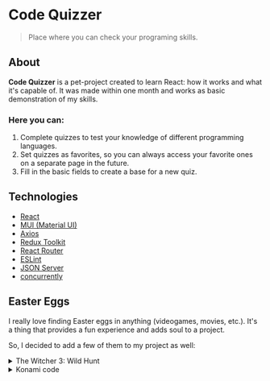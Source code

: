 # Code Quizzer

> Place where you can check your programing skills.

## About

**Code Quizzer** is a pet-project created to learn React:  how it works and what it's capable of. It was made within one month and works as basic demonstration of my skills.

### Here you can: 
1. Complete quizzes to test your knowledge of different programming languages.
2. Set quizzes as favorites, so you can always access your favorite ones on a separate page in the future.
3. Fill in the basic fields to create a base for a new quiz.

## Technologies

- [React](https://react.dev/)
- [MUI (Material UI)](https://mui.com/material-ui/getting-started/overview/)
- [Axios]()
- [Redux Toolkit](https://axios-http.com/)
- [React Router](https://reactrouter.com/en/mainhttps://reactrouter.com/en/main)
- [ESLint](https://eslint.org/)
- [JSON Server](https://www.npmjs.com/package/json-server)
- [concurrently](https://www.npmjs.com/package/concurrently)

## Easter Eggs

I really love finding Easter eggs in anything (videogames, movies, etc.). It's a thing that provides a fun experience and adds soul to a project.

So, I decided to add a few of them to my project as well:
<details>
  <summary>The Witcher 3: Wild Hunt</summary>
  
  When you happen to reach the 404 page, you will see some atypical text:
  
  > You have reached the world's edge. None but devils play past here... Turn back.

  This is the text that players can see in The Witcher 3 game when they reach the end of the map.
</details>

<details>
  <summary>Konami code</summary>

  If you press legendary combination of
  >Up, Up, Down, Down, Left, Right, Left, Right, B, A

  You'll get... Nothing!
  Well... At least you'll see a really nice page made especially for those who know about that Easter egg.

</details>
